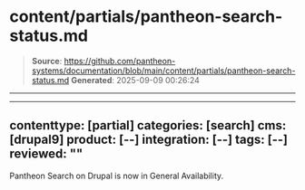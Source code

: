 # content/partials/pantheon-search-status.md

> **Source**: https://github.com/pantheon-systems/documentation/blob/main/content/partials/pantheon-search-status.md
> **Generated**: 2025-09-09 00:26:24

---

---
contenttype: [partial]
categories: [search]
cms: [drupal9]
product: [--]
integration: [--]
tags: [--]
reviewed: ""
---

<Alert title="General Availability" type="info" icon="leaf">

Pantheon Search on Drupal is now in General Availability.
  
</Alert>
